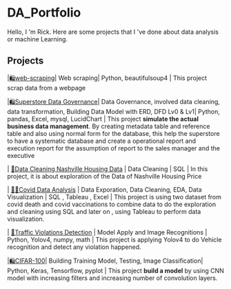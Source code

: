 # DA_Portfolio
Hello, I 'm Rick. Here are some projects that I 've done about data analysis or machine Learning.

## Projects

|[🛍️web-scraping](https://github.com/RickCheungCL/nkust_Computational_Intelligence](https://github.com/RickCheungCL/task-Machine_Learning_1/blob/main/Task1_Python_script.py))| Web scraping| Python, beautifulsoup4 | This project scrap data from a webpage 

|[🛍️Superstore Data Governance](https://github.com/RickCheungCL/dataManagement)| Data Governance, involved data cleaning, data transformation, Building Data Model with ERD, DFD Lv0 & Lv1| Python, pandas, Excel, mysql, LucidChart | This project <b>simulate the actual business data management</b>. By creating metadata table and reference table and also using normal form for the database, this help the superstore to have a systematic database and create a operational report and execution report for the assumption of report to the sales manager and the executive

| [💼Data Cleaning Nashville Housing Data](https://github.com/RickCheungCL/portfolio-projects) | Data Cleaning | SQL | In this project, it is about exploration of the Data of Nashville Housing Price 

| [👨‍💻Covid Data Analysis](https://github.com/RickCheungCL/portfolio-projects) | Data Exporation, Data Cleaning, EDA, Data Visualization | SQL , Tableau , Excel | This project is using two dataset from covid death and covid vaccinations to combine data to do the exploration and cleaning using SQL and later on , using Tableau to perform data visualization.

| [💼Traffic Violations Detection](https://github.com/RickCheungCL/nkust_Digital_Image_Processing) | Model Apply and Image Recognitions | Python, Yolov4, numpy, math | This project is applying Yolov4 to do Vehicle recognition and detect any violation happened.

|[🛍️CIFAR-100](https://github.com/RickCheungCL/nkust_Computational_Intelligence)| Building Training Model, Testing, Image Classification| Python, Keras, Tensorflow, pyplot | This project <b>build a model</b> by using CNN model with increasing filters and increasing number of convolution layers.

